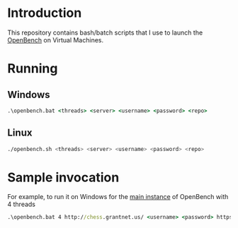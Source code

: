 # Introduction
This repository contains bash/batch scripts that I use to launch the [OpenBench](https://github.com/AndyGrant/OpenBench) on Virtual Machines.

# Running

## Windows

```cmd
.\openbench.bat <threads> <server> <username> <password> <repo>
```

## Linux

```bash
./openbench.sh <threads> <server> <username> <password> <repo>
```

# Sample invocation

For example, to run it on Windows for the [main instance](http://chess.grantnet.us/index) of OpenBench with 4 threads

```cmd
.\openbench.bat 4 http://chess.grantnet.us/ <username> <password> https://github.com/AndyGrant/OpenBench.git
```
